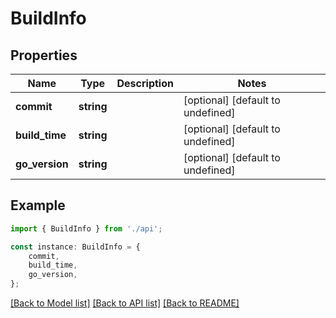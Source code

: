 # BuildInfo


## Properties

Name | Type | Description | Notes
------------ | ------------- | ------------- | -------------
**commit** | **string** |  | [optional] [default to undefined]
**build_time** | **string** |  | [optional] [default to undefined]
**go_version** | **string** |  | [optional] [default to undefined]

## Example

```typescript
import { BuildInfo } from './api';

const instance: BuildInfo = {
    commit,
    build_time,
    go_version,
};
```

[[Back to Model list]](../README.md#documentation-for-models) [[Back to API list]](../README.md#documentation-for-api-endpoints) [[Back to README]](../README.md)
